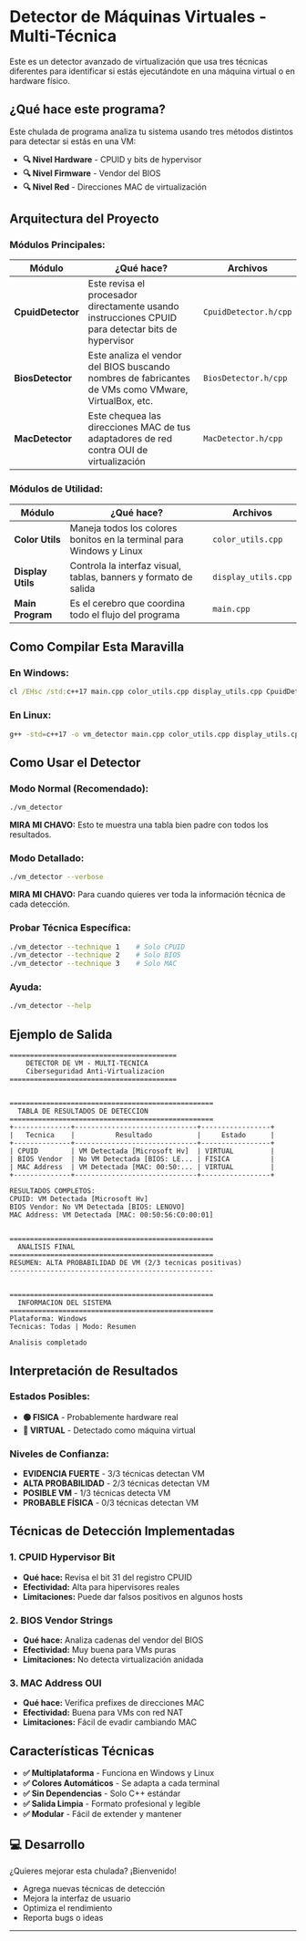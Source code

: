 # Detector de Máquinas Virtuales - Multi-Técnica

Este es un detector avanzado de virtualización que usa tres técnicas diferentes para identificar si estás ejecutándote en una máquina virtual o en hardware físico.

## ¿Qué hace este programa?

Este chulada de programa analiza tu sistema usando tres métodos distintos para detectar si estás en una VM:

- **🔍 Nivel Hardware** - CPUID y bits de hypervisor
- **🔍 Nivel Firmware** - Vendor del BIOS  
- **🔍 Nivel Red** - Direcciones MAC de virtualización

## Arquitectura del Proyecto

### **Módulos Principales:**

| Módulo | ¿Qué hace? | Archivos |
|--------|-------------|----------|
| **CpuidDetector** | Este revisa el procesador directamente usando instrucciones CPUID para detectar bits de hypervisor | `CpuidDetector.h/cpp` |
| **BiosDetector** | Este analiza el vendor del BIOS buscando nombres de fabricantes de VMs como VMware, VirtualBox, etc. | `BiosDetector.h/cpp` |
| **MacDetector** |  Este chequea las direcciones MAC de tus adaptadores de red contra OUI de virtualización | `MacDetector.h/cpp` |

### **Módulos de Utilidad:**

| Módulo | ¿Qué hace? | Archivos |
|--------|-------------|----------|
| **Color Utils** |  Maneja todos los colores bonitos en la terminal para Windows y Linux | `color_utils.cpp` |
| **Display Utils** |  Controla la interfaz visual, tablas, banners y formato de salida | `display_utils.cpp` |
| **Main Program** | Es el cerebro que coordina todo el flujo del programa | `main.cpp` |

##  Como Compilar Esta Maravilla

### **En Windows:**
```cmd
cl /EHsc /std:c++17 main.cpp color_utils.cpp display_utils.cpp CpuidDetector.cpp BiosDetector.cpp MacDetector.cpp advapi32.lib iphlpapi.lib ws2_32.lib
```

### **En Linux:**
```bash
g++ -std=c++17 -o vm_detector main.cpp color_utils.cpp display_utils.cpp CpuidDetector.cpp BiosDetector.cpp MacDetector.cpp
```

## Como Usar el Detector

### **Modo Normal (Recomendado):**
```bash
./vm_detector
```
**MIRA MI CHAVO:** Esto te muestra una tabla bien padre con todos los resultados.

### **Modo Detallado:**
```bash
./vm_detector --verbose
```
**MIRA MI CHAVO:** Para cuando quieres ver toda la información técnica de cada detección.

### **Probar Técnica Específica:**
```bash
./vm_detector --technique 1    # Solo CPUID
./vm_detector --technique 2    # Solo BIOS  
./vm_detector --technique 3    # Solo MAC
```

### **Ayuda:**
```bash
./vm_detector --help
```

##  Ejemplo de Salida

```
=========================================
    DETECTOR DE VM - MULTI-TECNICA
    Ciberseguridad Anti-Virtualizacion
=========================================


==================================================
  TABLA DE RESULTADOS DE DETECCION
==================================================
+--------------+------------------------------+-----------------+
|   Tecnica    |          Resultado           |     Estado      |
+--------------+------------------------------+-----------------+
| CPUID        | VM Detectada [Microsoft Hv]  | VIRTUAL         |
| BIOS Vendor  | No VM Detectada [BIOS: LE... | FISICA          |
| MAC Address  | VM Detectada [MAC: 00:50:... | VIRTUAL         |
+--------------+------------------------------+-----------------+

RESULTADOS COMPLETOS:
CPUID: VM Detectada [Microsoft Hv]
BIOS Vendor: No VM Detectada [BIOS: LENOVO]
MAC Address: VM Detectada [MAC: 00:50:56:C0:00:01]


==================================================
  ANALISIS FINAL
==================================================
RESUMEN: ALTA PROBABILIDAD DE VM (2/3 tecnicas positivas)
--------------------------------------------------


==================================================
  INFORMACION DEL SISTEMA
==================================================
Plataforma: Windows
Tecnicas: Todas | Modo: Resumen

Analisis completado
```

##  Interpretación de Resultados

### **Estados Posibles:**
- **🟢 FISICA** - Probablemente hardware real
- **🔴 VIRTUAL** - Detectado como máquina virtual  

### **Niveles de Confianza:**
- **EVIDENCIA FUERTE** - 3/3 técnicas detectan VM
- **ALTA PROBABILIDAD** - 2/3 técnicas detectan VM  
- **POSIBLE VM** - 1/3 técnicas detecta VM
- **PROBABLE FÍSICA** - 0/3 técnicas detectan VM

##  Técnicas de Detección Implementadas

### **1. CPUID Hypervisor Bit**
- **Qué hace:** Revisa el bit 31 del registro CPUID
- **Efectividad:** Alta para hipervisores reales
- **Limitaciones:** Puede dar falsos positivos en algunos hosts

### **2. BIOS Vendor Strings**  
- **Qué hace:** Analiza cadenas del vendor del BIOS
- **Efectividad:** Muy buena para VMs puras
- **Limitaciones:** No detecta virtualización anidada

### **3. MAC Address OUI**
- **Qué hace:** Verifica prefixes de direcciones MAC
- **Efectividad:** Buena para VMs con red NAT
- **Limitaciones:** Fácil de evadir cambiando MAC

##  Características Técnicas

- **✅ Multiplataforma** - Funciona en Windows y Linux
- **✅ Colores Automáticos** - Se adapta a cada terminal
- **✅ Sin Dependencias** - Solo C++ estándar
- **✅ Salida Limpia** - Formato profesional y legible
- **✅ Modular** - Fácil de extender y mantener


## 💻 Desarrollo

¿Quieres mejorar esta chulada? ¡Bienvenido!
- Agrega nuevas técnicas de detección
- Mejora la interfaz de usuario  
- Optimiza el rendimiento
- Reporta bugs o ideas

---
